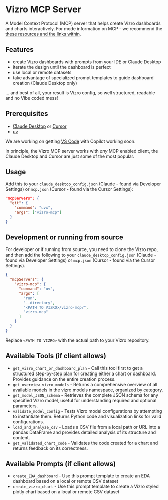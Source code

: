 # Vizro MCP Server

A Model Context Protocol (MCP) server that helps create Vizro dashboards and charts interactively. For mode information on MCP - we recommend the [these resources and the links within](https://modelcontextprotocol.io/introduction).

## Features

- create Vizro dashboards with prompts from your IDE or Claude Desktop
- iterate the design until the dashboard is perfect
- use local or remote datasets
- take advantage of specialized prompt templates to guide dashboard creation (Claude Desktop only)

... and best of all, your result is Vizro config, so well structured, readable and no Vibe coded mess!

## Prerequisites

- [Claude Desktop](https://claude.ai/download) or [Cursor](https://www.cursor.com/downloads)
- [uv](https://docs.astral.sh/uv/getting-started/installation/)

We are working on getting [VS Code](https://code.visualstudio.com/) with Copilot working soon.

In principle, the Vizro MCP server works with _any_ MCP enabled client, the Claude Desktop and Cursor are just some of the most popular.

## Usage

Add this to your `claude_desktop_config.json` (Claude - found via Developer Settings) or `mcp.json` (Cursor - found via the Cursor Settings):

```json
"mcpServers": {
  "git": {
    "command": "uvx",
    "args": ["vizro-mcp"]
  }
}
```

## Development or running from source

For developer or if running from source, you need to clone the Vizro repo, and then add the following to your `claude_desktop_config.json` (Claude - found via Developer Settings) or `mcp.json` (Cursor - found via the Cursor Settings).

```json
{
  "mcpServers": {
    "vizro-mcp": {
      "command": "uv",
      "args": [
        "run",
        "--directory",
        "<PATH TO VIZRO>/vizro-mcp/",
        "vizro-mcp"
      ]
    }
  }
}
```

Replace `<PATH TO VIZRO>` with the actual path to your Vizro repository.

## Available Tools (if client allows)

- `get_vizro_chart_or_dashboard_plan` - Call this tool first to get a structured step-by-step plan for creating either a chart or dashboard. Provides guidance on the entire creation process.
- `get_overview_vizro_models` - Returns a comprehensive overview of all available models in the vizro.models namespace, organized by category.
- `get_model_JSON_schema` - Retrieves the complete JSON schema for any specified Vizro model, useful for understanding required and optional parameters.
- `validate_model_config` - Tests Vizro model configurations by attempting to instantiate them. Returns Python code and visualization links for valid configurations.
- `load_and_analyze_csv` - Loads a CSV file from a local path or URL into a pandas DataFrame and provides detailed analysis of its structure and content.
- `get_validated_chart_code` - Validates the code created for a chart and returns feedback on its correctness.

## Available Prompts (if client allows)

- `create_EDA_dashboard` - Use this prompt template to create an EDA dashboard based on a local or remote CSV dataset
- `create_vizro_chart` - Use this prompt template to create a Vizro styled plotly chart based on a local or remote CSV dataset
